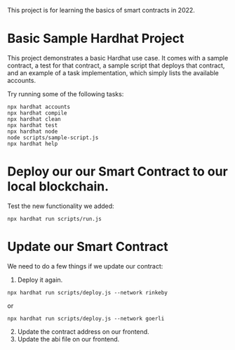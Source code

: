 This project is for learning the basics of smart contracts in 2022. 

# Basic Sample Hardhat Project

This project demonstrates a basic Hardhat use case. It comes with a sample contract, a test for that contract, a sample script that deploys that contract, and an example of a task implementation, which simply lists the available accounts.

Try running some of the following tasks:

```shell
npx hardhat accounts
npx hardhat compile
npx hardhat clean
npx hardhat test
npx hardhat node
node scripts/sample-script.js
npx hardhat help
```

# Deploy our our Smart Contract to our local blockchain.

Test the new functionality we added:
```shell
npx hardhat run scripts/run.js
```

# Update our Smart Contract

We need to do a few things if we update our contract:
1. Deploy it again.
```shell
npx hardhat run scripts/deploy.js --network rinkeby
```
or
```shell
npx hardhat run scripts/deploy.js --network goerli
```
2. Update the contract address on our frontend.
3. Update the abi file on our frontend.
